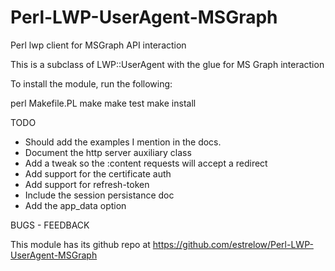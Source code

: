 # Perl-LWP-UserAgent-MSGraph
Perl lwp client for MSGraph API interaction

This is a subclass of LWP::UserAgent with the glue for MS Graph interaction

To install the module, run the following:

   perl Makefile.PL
   make
   make test
   make install

TODO

- Should add the examples I mention in the docs.
- Document the http server auxiliary class
- Add a tweak so the :content requests will accept a redirect
- Add support for the certificate auth
- Add support for refresh-token
- Include the session persistance doc
- Add the app_data option

BUGS - FEEDBACK

This module has its github repo at <https://github.com/estrelow/Perl-LWP-UserAgent-MSGraph>



